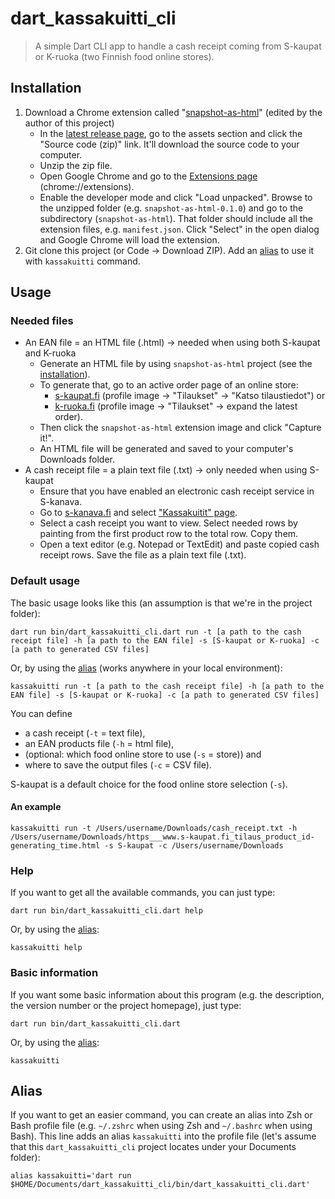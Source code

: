 # dart_kassakuitti_cli

> A simple Dart CLI app to handle a cash receipt coming from S-kaupat or K-ruoka (two Finnish food online stores).

## Installation

1. Download a Chrome extension called "[snapshot-as-html](https://github.com/areee/snapshot-as-html)" (edited by the author of this project)
    - In the [latest release page](https://github.com/areee/snapshot-as-html/releases/latest), go to the assets section and click the "Source code (zip)" link. It'll download the source code to your computer.
    - Unzip the zip file.
    - Open Google Chrome and go to the [Extensions page](chrome://extensions) (chrome://extensions).
    - Enable the developer mode and click "Load unpacked". Browse to the unzipped folder (e.g. `snapshot-as-html-0.1.0`) and go to the subdirectory (`snapshot-as-html`). That folder should include all the extension files, e.g. `manifest.json`. Click "Select" in the open dialog and Google Chrome will load the extension.
2. Git clone this project (or Code → Download ZIP). Add an [alias](#alias) to use it with `kassakuitti` command.

## Usage

### Needed files
- An EAN file = an HTML file (.html) → needed when using both S-kaupat and K-ruoka
  - Generate an HTML file by using `snapshot-as-html` project (see the [installation](#installation)).
  - To generate that, go to an active order page of an online store:
    - [s-kaupat.fi](https://www.s-kaupat.fi) (profile image → "Tilaukset" → "Katso tilaustiedot") or
    - [k-ruoka.fi](https://www.k-ruoka.fi) (profile image → "Tilaukset" → expand the latest order).
  - Then click the `snapshot-as-html` extension image and click "Capture it!".
  - An HTML file will be generated and saved to your computer's Downloads folder.
- A cash receipt file = a plain text file (.txt) → only needed when using S-kaupat
    - Ensure that you have enabled an electronic cash receipt service in S-kanava.
    - Go to [s-kanava.fi](https://www.s-kanava.fi) and select ["Kassakuitit" page](https://www.s-kanava.fi/web/s/oma-s-kanava/asiakasomistaja/kassakuitit).
    - Select a cash receipt you want to view. Select needed rows by painting from the first product row to the total row. Copy them.
    - Open a text editor (e.g. Notepad or TextEdit) and paste copied cash receipt rows. Save the file as a plain text file (.txt).

### Default usage

The basic usage looks like this (an assumption is that we're in the project folder):

```
dart run bin/dart_kassakuitti_cli.dart run -t [a path to the cash receipt file] -h [a path to the EAN file] -s [S-kaupat or K-ruoka] -c [a path to generated CSV files]
```

Or, by using the [alias](#alias) (works anywhere in your local environment):

```
kassakuitti run -t [a path to the cash receipt file] -h [a path to the EAN file] -s [S-kaupat or K-ruoka] -c [a path to generated CSV files]
```

You can define
- a cash receipt (`-t` = text file),
- an EAN products file (`-h` = html file),
- (optional: which food online store to use (`-s` = store)) and
- where to save the output files (`-c` = CSV file).

S-kaupat is a default choice for the food online store selection (`-s`).

#### An example

```
kassakuitti run -t /Users/username/Downloads/cash_receipt.txt -h /Users/username/Downloads/https___www.s-kaupat.fi_tilaus_product_id-generating_time.html -s S-kaupat -c /Users/username/Downloads
```

### Help

If you want to get all the available commands, you can just type:

```
dart run bin/dart_kassakuitti_cli.dart help
```

Or, by using the [alias](#alias):

```
kassakuitti help
```

### Basic information

If you want some basic information about this program (e.g. the description, the version number or the project homepage), just type:

```
dart run bin/dart_kassakuitti_cli.dart
```

Or, by using the [alias](#alias):

```
kassakuitti
```

## Alias

If you want to get an easier command, you can create an alias into Zsh or Bash profile file (e.g. `~/.zshrc` when using Zsh and `~/.bashrc` when using Bash). This line adds an alias `kassakuitti` into the profile file (let's assume that this `dart_kassakuitti_cli` project locates under your Documents folder):

```
alias kassakuitti='dart run $HOME/Documents/dart_kassakuitti_cli/bin/dart_kassakuitti_cli.dart'
```